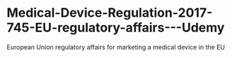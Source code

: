 # Medical-Device-Regulation-2017-745-EU-regulatory-affairs---Udemy
European Union regulatory affairs for marketing a medical device in the EU
